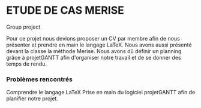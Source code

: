   # ETUDE DE CAS MERISE
Group project

Pour ce projet nous devions proposer un CV par membre afin de nous présenter et prendre en main le langage LaTeX.
Nous avons aussi présenté devant la classe la méthode Merise.
Nous avons dû définir un planning grâce à projetGANTT afin d'organiser notre travail et de se donner des temps de rendu.

### Problèmes rencontrés 
Comprendre le langage LaTeX
Prise en main du logiciel projetGANTT afin de planifier notre projet.
